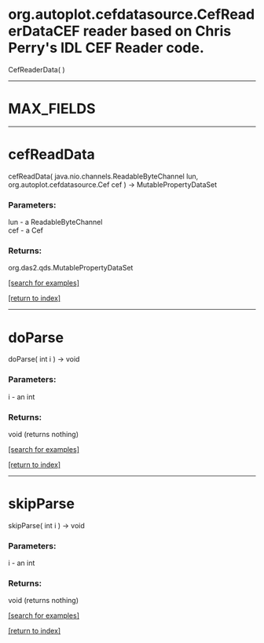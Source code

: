 # org.autoplot.cefdatasource.CefReaderDataCEF reader based on Chris Perry's IDL CEF Reader code.
CefReaderData( )


***
<a name="MAX_FIELDS"></a>
# MAX_FIELDS



***
<a name="cefReadData"></a>
# cefReadData
cefReadData( java.nio.channels.ReadableByteChannel lun, org.autoplot.cefdatasource.Cef cef ) &rarr; MutablePropertyDataSet



### Parameters:
lun - a ReadableByteChannel
<br>cef - a Cef

### Returns:
org.das2.qds.MutablePropertyDataSet


<a href="https://github.com/autoplot/dev/search?q=cefReadData&unscoped_q=cefReadData">[search for examples]</a>

<a href="https://github.com/autoplot/documentation/blob/master/javadoc/index-all.md">[return to index]</a>

***
<a name="doParse"></a>
# doParse
doParse( int i ) &rarr; void



### Parameters:
i - an int

### Returns:
void (returns nothing)


<a href="https://github.com/autoplot/dev/search?q=doParse&unscoped_q=doParse">[search for examples]</a>

<a href="https://github.com/autoplot/documentation/blob/master/javadoc/index-all.md">[return to index]</a>

***
<a name="skipParse"></a>
# skipParse
skipParse( int i ) &rarr; void



### Parameters:
i - an int

### Returns:
void (returns nothing)


<a href="https://github.com/autoplot/dev/search?q=skipParse&unscoped_q=skipParse">[search for examples]</a>

<a href="https://github.com/autoplot/documentation/blob/master/javadoc/index-all.md">[return to index]</a>

